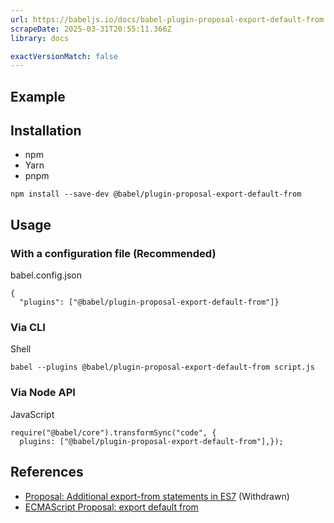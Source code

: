 ```yaml
---
url: https://babeljs.io/docs/babel-plugin-proposal-export-default-from
scrapeDate: 2025-03-31T20:55:11.366Z
library: docs

exactVersionMatch: false
---
```


## Example[​](_docs_babel-plugin-proposal-export-default-from.md#example)

## Installation[​](_docs_babel-plugin-proposal-export-default-from.md#installation)
*   npm
*   Yarn
*   pnpm
```
npm install --save-dev @babel/plugin-proposal-export-default-from  
```
## Usage[​](_docs_babel-plugin-proposal-export-default-from.md#usage)

### With a configuration file (Recommended)[​](_docs_babel-plugin-proposal-export-default-from.md#with-a-configuration-file-recommended)

babel.config.json
```
{  
  "plugins": ["@babel/plugin-proposal-export-default-from"]}  
```
### Via CLI[​](_docs_babel-plugin-proposal-export-default-from.md#via-cli)

Shell
```
babel --plugins @babel/plugin-proposal-export-default-from script.js  
```
### Via Node API[​](_docs_babel-plugin-proposal-export-default-from.md#via-node-api)

JavaScript
```
require("@babel/core").transformSync("code", {  
  plugins: ["@babel/plugin-proposal-export-default-from"],});  
```
## References[​](_docs_babel-plugin-proposal-export-default-from.md#references)
*   [Proposal: Additional export-from statements in ES7](https://github.com/leebyron/ecmascript-more-export-from) (Withdrawn)
*   [ECMAScript Proposal: export default from](https://github.com/leebyron/ecmascript-export-default-from)